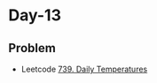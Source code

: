 # Day-13

## Problem
- Leetcode [739. Daily Temperatures](https://leetcode.com/problems/daily-temperatures/)

